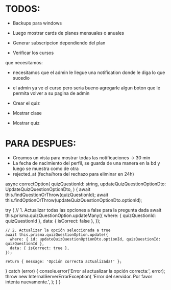 # TODOS:

- Backups para windows
- Luego mostrar cards de planes mensuales o anuales
- Generar subscripcion dependiendo del plan

- Verificar los cursos

que necesitamos:

- necesitamos que el admin le llegue una notification donde le diga lo que sucedio
- el admin ya ve el curso pero seria bueno agregarle algun boton que le permita
  volver a su pagina de admin

- Crear el quiz
- Mostrar clase
- Mostrar quiz

# PARA DESPUES:

- Creamos un vista para mostrar todas las notificaciones -> 30 min
- La fecha de nacimiento del perfil, se guarda de una manera en la bd y luego se muestra como de otra
- rejected_at (fecha/hora del rechazo para eliminar en 24h)


async correctOption(
  quizQuestionId: string,
  updateQuizQuestionOptionDto: UpdateQuizQuestionOptionDto,
) {
  await this.findQuestionOrThrow(quizQuestionId);
  await this.findOptionOrThrow(updateQuizQuestionOptionDto.optionId);

  try {
    // 1. Actualizar todas las opciones a false para la pregunta dada
    await this.prisma.quizQuestionOption.updateMany({
      where: { quizQuestionId: quizQuestionId },
      data: { isCorrect: false },
    });

    // 2. Actualizar la opción seleccionada a true
    await this.prisma.quizQuestionOption.update({
      where: { id: updateQuizQuestionOptionDto.optionId, quizQuestionId: quizQuestionId },
      data: { isCorrect: true },
    });

    return { message: 'Opción correcta actualizada!' };
  } catch (error) {
    console.error('Error al actualizar la opción correcta:', error);
    throw new InternalServerErrorException(
      'Error del servidor. Por favor intenta nuevamente.',
    );
  }
}
